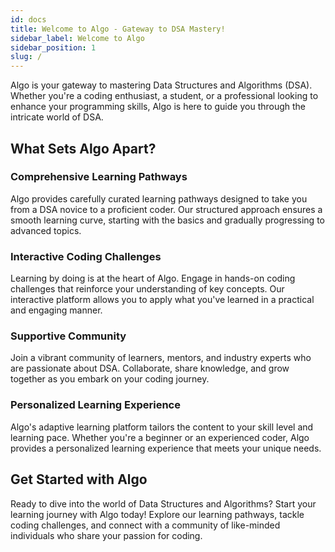 ```yaml
---
id: docs
title: Welcome to Algo - Gateway to DSA Mastery!
sidebar_label: Welcome to Algo
sidebar_position: 1
slug: /
---
```


Algo is your gateway to mastering Data Structures and Algorithms (DSA). Whether you're a coding enthusiast, a student, or a professional looking to enhance your programming skills, Algo is here to guide you through the intricate world of DSA.

## What Sets Algo Apart?

### Comprehensive Learning Pathways

Algo provides carefully curated learning pathways designed to take you from a DSA novice to a proficient coder. Our structured approach ensures a smooth learning curve, starting with the basics and gradually progressing to advanced topics.

### Interactive Coding Challenges

Learning by doing is at the heart of Algo. Engage in hands-on coding challenges that reinforce your understanding of key concepts. Our interactive platform allows you to apply what you've learned in a practical and engaging manner.

### Supportive Community

Join a vibrant community of learners, mentors, and industry experts who are passionate about DSA. Collaborate, share knowledge, and grow together as you embark on your coding journey.

### Personalized Learning Experience

Algo's adaptive learning platform tailors the content to your skill level and learning pace. Whether you're a beginner or an experienced coder, Algo provides a personalized learning experience that meets your unique needs.

## Get Started with Algo

Ready to dive into the world of Data Structures and Algorithms? Start your learning journey with Algo today! Explore our learning pathways, tackle coding challenges, and connect with a community of like-minded individuals who share your passion for coding.